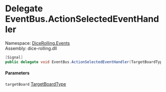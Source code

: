 # <a id="DiceRolling_Events_EventBus_ActionSelectedEventHandler"></a> Delegate EventBus.ActionSelectedEventHandler

Namespace: [DiceRolling.Events](DiceRolling.Events.md)  
Assembly: dice\-rolling.dll  

```csharp
[Signal]
public delegate void EventBus.ActionSelectedEventHandler(TargetBoardType targetBoard)
```

#### Parameters

`targetBoard` [TargetBoardType](DiceRolling.Targets.TargetBoardType.md)

